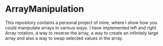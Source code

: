 # ArrayManipulation

This repository contains a personal project of mine, where I show how you could manipulate arrays in various ways.
I have implemented left and right Array rotation, a way to reverse the array, a way to create an infinitely large array and also a way to swap selected values in the array.
